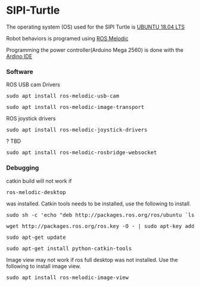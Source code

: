 # SIPI-Turtle

<p>The operating system (OS) used for the SIPI Turtle is <a href="https://www.ubuntu.com/download/desktop/thank-you?country=US&version=18.04.2&architecture=amd64">UBUNTU 18.04 LTS</a></p>

<p>Robot behaviors is programed using <a href="http://wiki.ros.org/kinetic/Installation/Ubuntu">ROS Melodic</a></p>

<p>Programming the power controller(Arduino Mega 2560) is done with the <a href="https://www.arduino.cc/en/Main/Software">Ardino IDE</a></p>

<h3>Software</h3>

<p>ROS USB cam Drivers</p>
<pre>sudo apt install ros-melodic-usb-cam</pre>

<p>  </p>
<pre>sudo apt install ros-melodic-image-transport</pre>

<p>ROS joystick drivers </p>
<pre>sudo apt install ros-melodic-joystick-drivers</pre>

<p> ? TBD </p>
<pre>sudo apt install ros-melodic-rosbridge-websocket</pre>



<h3>Debugging</h3>

<p>catkin build will not work if</p> <pre>ros-melodic-desktop</pre> <p> was installed. Catkin tools needs to be installed, use the following to install.</p>
<pre>sudo sh -c 'echo "deb http://packages.ros.org/ros/ubuntu `lsb_release -sc` main" > /etc/apt/sources.list.d/ros-latest.list'</pre>
<pre>wget http://packages.ros.org/ros.key -O - | sudo apt-key add -</pre>
<pre>sudo apt-get update</pre>
<pre>sudo apt-get install python-catkin-tools</pre>

<p>Image view may not work if ros full desktop was not installed. Use the following to install image view.</p>
<pre>sudo apt install ros-melodic-image-view</pre>




